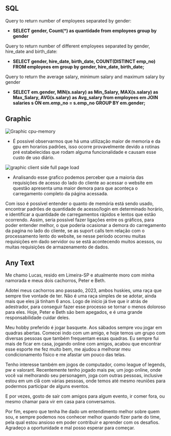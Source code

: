 ## SQL

Query to return number of employees separated by gender:

- **SELECT gender, Count(*) as quantidade from employees group by gender**
   
Query to return number of different employees separated by gender, hire_date and birth_date:

- **SELECT gender, hire_date, birth_date, COUNT(DISTINCT emp_no) FROM employees em group by gender, hire_date, birth_date;**

Query to return the average salary, minimum salary and maximum salary by gender
- **SELECT em.gender, MIN(s.salary) as Min_Salary, MAX(s.salary) as Max_Salary, AVG(s.salary) as Avg_salary from employees em JOIN salaries s ON em.emp_no = s.emp_no GROUP BY em.gender;**

## Graphic
![Graphic cpu-memory](https://github.com/lucasfernnades/coodesh/assets/74213689/31e088dc-d934-4c68-8178-a8781cf1650c)
- É possivel observarmos que há uma utilização maior de memoria e da gpu em horarios padrões, isso ocorre provavelmente devido a rotinas pré estabelecidas que rodam alguma funcionalidade e causam esse custo de uso diário.

![graphic client side full page load](https://github.com/lucasfernnades/coodesh/assets/74213689/d52d1f14-c3fa-48ed-bda1-e67aad899c9c)
- Analisando esse grafico podemos perceber que a maioria das requisições de acesso do lado do cliente ao acessar o website em questão apresenta uma maior demora para que aconteça o carregamento completo da página acessada.

Com isso é possível entender o quanto de memória está sendo usado, encontrar padrões de quantidade de acesso/login em determinado horário, e identificar a quantidade de carregamentos rápidos e lentos que estão ocorrendo.
Assim, seria possível fazer ligações entre os gráficos, para poder entender melhor, o que poderia ocasionar a demora do carregamento da pagina no lado do cliente, se as suport calls tem relação com o processamento lento do website,
se nesse período ocorreu muitas requisições em dado servidor ou se está acontecendo muitos acessos, ou muitas requisições de armazenamento de dados.

## Any Text
Me chamo Lucas, resido em Limeira-SP e atualmente moro com minha namorada e meus dois cachorros, Peter e Beth.

Adotei meus cachorros ano passado, 2023, ambos huskies, uma raça que sempre tive vontade de ter. Não é uma raça simples de se adotar, ainda mais que eles já tinham 6 anos. Logo de início já tive que ir atrás de adestrador, para conseguir fazer esse processo se tornar o menos doloroso para eles. Hoje, Peter e Beth são bem apegados, e é uma grande responsabilidade cuidar deles.

Meu hobby preferido é jogar basquete. Aos sábados sempre vou jogar em quadras abertas. Comecei indo com um amigo, e hoje temos um grupo com diversas pessoas que também frequentam essas quadras. Eu sempre fui mais de ficar em casa, jogando online com amigos, acabou que encontrar esse esporte me fez muito bem, me ajudou a melhorar meu condicionamento físico e me afastar um pouco das telas.

Tenho interesse também em jogos de computador, como league of legends, pw e valorant. Recentemente tenho jogado mais pw, um jogo online, onde você vai melhorando seu personagem, joga com outras pessoas, inclusive estou em um clã com várias pessoas, onde temos até mesmo reuniões para podermos participar de alguns eventos. 

E por vezes, gosto de sair com amigos para algum evento, ir comer fora, ou mesmo chamar para vir em casa para conversamos. 

Por fim, espero que tenha lhe dado um entendimento melhor sobre quem sou, e sempre podemos nos conhecer melhor quando fizer parte do time, pela qual estou ansioso em poder contribuir e aprender com os desafios. Agradeço a oportunidade e mal posso esperar para começar.
